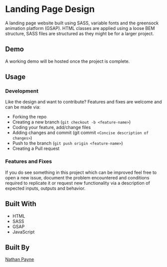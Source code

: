 # Landing Page Design

A landing page website built using SASS, variable fonts and the greensock animation platform (GSAP). HTML classes are applied using a loose BEM structure, SASS files are structured as they might be for a larger project.

## Demo

A working demo will be hosted once the project is complete.

## Usage

### Development

Like the design and want to contribute? Features and fixes are welcome and can be made via:

- Forking the repo
- Creating a new branch (`git checkout -b <feature-name>`)
- Coding your feature, add/change files
- Adding changes and commit (git commit `<Concise description of changes>`)
- Push to the branch (`git push origin <feature-name>`)
- Creating a Pull request

### Features and Fixes

If you do see something in this project which can be improved feel free to open a new issue, document the problem encountered and conditions required to replicate it or request new functionality via a description of expected inputs, outputs and behavior.

## Built With

- HTML
- SASS
- GSAP
- JavaScript

## Built By

[Nathan Payne ](https://nathanpayne.dev/)
